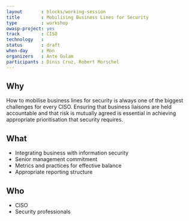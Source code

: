```yaml
---
layout       : blocks/working-session
title        : Mobilising Business Lines for Security
type         : workshop
owasp-project: yes
track        : CISO
technology   :
status       : draft
when-day     : Mon
organizers   : Ante Gulam
participants : Dinis Cruz, Robert Morschel
---
```


## Why

How to mobilise business lines for security is always one of the biggest challenges for every CISO. Ensuring that business liaisons are held accountable and that risk is mutually agreed is essential in achieving appropriate prioritisation that security requires. 

## What

- Integrating business with information security
- Senior management commitment
- Metrics and practices for effective balance
- Appropriate reporting structure

## Who

- CISO
- Security professionals
